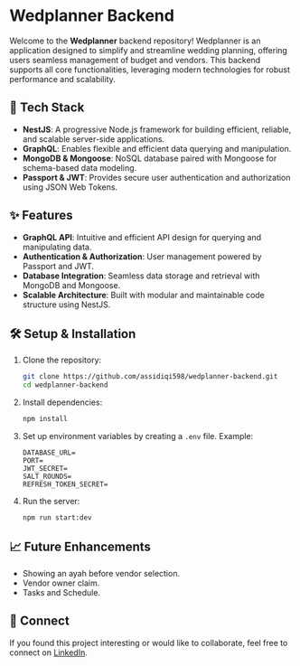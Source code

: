 # Wedplanner Backend

Welcome to the **Wedplanner** backend repository! Wedplanner is an application designed to simplify and streamline wedding planning, offering users seamless management of budget and vendors. This backend supports all core functionalities, leveraging modern technologies for robust performance and scalability.

## 🚀 Tech Stack

- **NestJS**: A progressive Node.js framework for building efficient, reliable, and scalable server-side applications.
- **GraphQL**: Enables flexible and efficient data querying and manipulation.
- **MongoDB & Mongoose**: NoSQL database paired with Mongoose for schema-based data modeling.
- **Passport & JWT**: Provides secure user authentication and authorization using JSON Web Tokens.

## ✨ Features

- **GraphQL API**: Intuitive and efficient API design for querying and manipulating data.
- **Authentication & Authorization**: User management powered by Passport and JWT.
- **Database Integration**: Seamless data storage and retrieval with MongoDB and Mongoose.
- **Scalable Architecture**: Built with modular and maintainable code structure using NestJS.

<!-- ## 📂 Project Structure

```
src
├── modules
│   ├── auth
│   ├── users
│   └── events
├── common
├── database
└── main.ts
``` -->

## 🛠️ Setup & Installation

1. Clone the repository:

   ```bash
   git clone https://github.com/assidiqi598/wedplanner-backend.git
   cd wedplanner-backend
   ```

2. Install dependencies:

   ```bash
   npm install
   ```

3. Set up environment variables by creating a `.env` file. Example:

   ```env
   DATABASE_URL=
   PORT=
   JWT_SECRET=
   SALT_ROUNDS=
   REFRESH_TOKEN_SECRET=
   ```

4. Run the server:
   ```bash
   npm run start:dev
   ```

## 📈 Future Enhancements

- Showing an ayah before vendor selection.
- Vendor owner claim.
- Tasks and Schedule.

## 🤝 Connect

If you found this project interesting or would like to collaborate, feel free to connect on [LinkedIn](https://linkedin.com/in/verbena-assidiqi).
